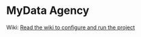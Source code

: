 # MyData Agency

Wiki: [Read the wiki to configure and run the project](https://github.com/sitra-ihan/MyData-Agency/wiki)
